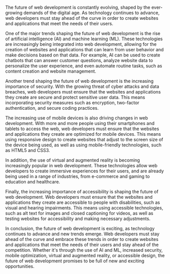 
The future of web development is constantly evolving, shaped by the ever-growing demands of the digital age. As technology continues to advance, web developers must stay ahead of the curve in order to create websites and applications that meet the needs of their users.

One of the major trends shaping the future of web development is the rise of artificial intelligence (AI) and machine learning (ML). These technologies are increasingly being integrated into web development, allowing for the creation of websites and applications that can learn from user behavior and make decisions based on that data. For example, AI can be used to create chatbots that can answer customer questions, analyze website data to personalize the user experience, and even automate routine tasks, such as content creation and website management.

Another trend shaping the future of web development is the increasing importance of security. With the growing threat of cyber attacks and data breaches, web developers must ensure that the websites and applications they create are secure and protect sensitive user data. This means incorporating security measures such as encryption, two-factor authentication, and secure coding practices.

The increasing use of mobile devices is also driving changes in web development. With more and more people using their smartphones and tablets to access the web, web developers must ensure that the websites and applications they create are optimized for mobile devices. This means using responsive design to create websites that adjust to the screen size of the device being used, as well as using mobile-friendly technologies, such as HTML5 and CSS3.

In addition, the use of virtual and augmented reality is becoming increasingly popular in web development. These technologies allow web developers to create immersive experiences for their users, and are already being used in a range of industries, from e-commerce and gaming to education and healthcare.

Finally, the increasing importance of accessibility is shaping the future of web development. Web developers must ensure that the websites and applications they create are accessible to people with disabilities, such as visual and hearing impairments. This means using accessible technologies, such as alt text for images and closed captioning for videos, as well as testing websites for accessibility and making necessary adjustments.

In conclusion, the future of web development is exciting, as technology continues to advance and new trends emerge. Web developers must stay ahead of the curve and embrace these trends in order to create websites and applications that meet the needs of their users and stay ahead of the competition. Whether it's through the use of AI and ML, increased security, mobile optimization, virtual and augmented reality, or accessible design, the future of web development promises to be full of new and exciting opportunities.
